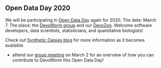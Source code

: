 ## Open Data Day 2020

We will be participating in [Open Data Day](https://opendataday.org/) again for 2020. The date: March 7. The place: the [DevoWorm group](https://devoworm.weebly.com/) and our [DevoZoo](https://devoworm.github.io/). Welcome software developers, data scientists, statisticians, and quantitative biologists!  

Check out [Synthetic Daisies blog](http://syntheticdaisies.blogspot.com/) for more information as it becomes available.  

* attend our [group meeting](https://tiny.cc/DevoWorm) on March 2 for an overview of how you can contribute to DevoWorm this Open Data Day!
